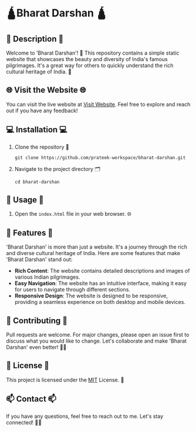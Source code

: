 # 🛕Bharat Darshan 🛕

## 📝 Description 📝
Welcome to 'Bharat Darshan'! 🎉 This repository contains a simple static website that showcases the beauty and diversity of India's famous pilgrimages. It's a great way for others to quickly understand the rich cultural heritage of India. 🚀

## 🌐 Visit the Website 🌐
You can visit the live website at [Visit Website](https://prateek-workspace.github.io/bharat-darshan/). Feel free to explore and reach out if you have any feedback!

## 💻 Installation 💻

1. Clone the repository 📂
   ```
   git clone https://github.com/prateek-workspace/bharat-darshan.git
   ```
2. Navigate to the project directory 🗂️
   ```
   cd bharat-darshan
   ```

## 🚀 Usage 🚀

1. Open the `index.html` file in your web browser. 🌐

## 🎁 Features 🎁
'Bharat Darshan' is more than just a website. It's a journey through the rich and diverse cultural heritage of India. Here are some features that make 'Bharat Darshan' stand out:

- **Rich Content**: The website contains detailed descriptions and images of various Indian pilgrimages.
- **Easy Navigation**: The website has an intuitive interface, making it easy for users to navigate through different sections.
- **Responsive Design**: The website is designed to be responsive, providing a seamless experience on both desktop and mobile devices.

## 🤝 Contributing 🤝
Pull requests are welcome. For major changes, please open an issue first to discuss what you would like to change. Let's collaborate and make 'Bharat Darshan' even better! 👥💬

## 📜 License 📜
This project is licensed under the [MIT](https://choosealicense.com/licenses/mit/) License. 📄

## 📫 Contact 📫
If you have any questions, feel free to reach out to me. Let's stay connected! 💌🌐
